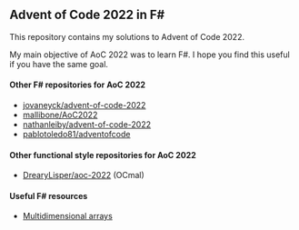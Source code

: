 ## Advent of Code 2022 in F#
This repository contains my solutions to Advent of Code 2022.

My main objective of AoC 2022 was to learn F#. 
I hope you find this useful if you have the same goal.

#### Other F# repositories for AoC 2022

* [jovaneyck/advent-of-code-2022](https://github.com/jovaneyck/advent-of-code-2022)
* [mallibone/AoC2022](https://github.com/mallibone/AoC2022)
* [nathanleiby/advent-of-code-2022](https://github.com/nathanleiby/advent-of-code-2022)
* [pablotoledo81/adventofcode](https://bitbucket.org/pablotoledo81/adventofcode)

#### Other functional style repositories for AoC 2022
* [DrearyLisper/aoc-2022](https://github.com/DrearyLisper/aoc-2022) (OCmal)

#### Useful F# resources 
* [Multidimensional arrays](https://learn.microsoft.com/en-us/dotnet/fsharp/language-reference/arrays#multidimensional-arrays)

